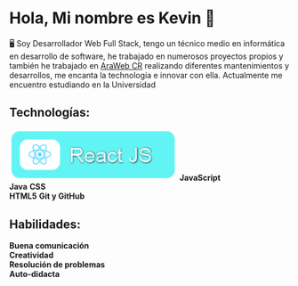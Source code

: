 # Hola, Mi nombre es Kevin 👋

🖥️ Soy Desarrollador Web Full Stack, tengo un técnico medio en informática en desarrollo de software, he trabajado en numerosos proyectos propios y también he trabajado en <a href="https://arawebcr.com/">AraWeb CR</a> realizando diferentes mantenimientos y desarrollos, me encanta la technología e innovar con ella. Actualmente me encuentro estudiando en la Universidad

## Technologías:
<img src="https://github.com/KevinJo28/KevinJo28/blob/main/Logos/React.png" style="height: 60%; width:60%;"/>
<b>JavaScript</b>
<br>
<b>Java</b>
<b>    CSS</b>
<br>
<b>HTML5</b>
<b>Git y GitHub</b>

## Habilidades:
<b>Buena comunicación </b>
<br>
<b>Creatividad</b>
<br>
<b>Resolución de problemas</b>
<br>
<b>Auto-didacta</b>





